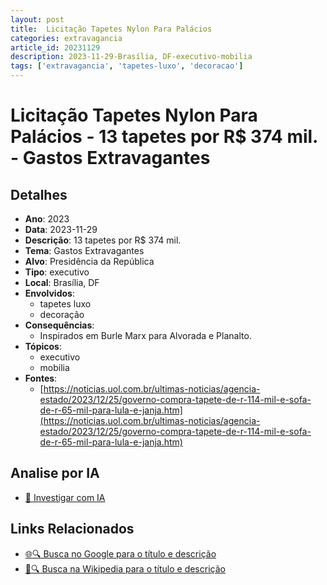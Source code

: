 ```yaml
---
layout: post
title:  Licitação Tapetes Nylon Para Palácios
categories: extravagancia
article_id: 20231129
description: 2023-11-29-Brasília, DF-executivo-mobilia
tags: ['extravagancia', 'tapetes-luxo', 'decoracao']
---
```


# Licitação Tapetes Nylon Para Palácios - 13 tapetes por R$ 374 mil. - Gastos Extravagantes

## Detalhes
- **Ano**: 2023
- **Data**: 2023-11-29
- **Descrição**: 13 tapetes por R$ 374 mil.
- **Tema**: Gastos Extravagantes
- **Alvo**: Presidência da República
- **Tipo**: executivo
- **Local**: Brasília, DF
- **Envolvidos**:
  - tapetes luxo
  - decoração
- **Consequências**:
  - Inspirados em Burle Marx para Alvorada e Planalto.
- **Tópicos**:
  - executivo
  - mobilia
- **Fontes**:
  - [https://noticias.uol.com.br/ultimas-noticias/agencia-estado/2023/12/25/governo-compra-tapete-de-r-114-mil-e-sofa-de-r-65-mil-para-lula-e-janja.htm](https://noticias.uol.com.br/ultimas-noticias/agencia-estado/2023/12/25/governo-compra-tapete-de-r-114-mil-e-sofa-de-r-65-mil-para-lula-e-janja.htm)

## Analise por IA
- [🤖 Investigar com IA](https://www.perplexity.ai/search?q=%22gastos%20estravagantes%20departamento%20p%C3%BAblico%20Brasil%22%20Licita%C3%A7%C3%A3o%20Tapetes%20Nylon%20Para%20Pal%C3%A1cios%2013%20tapetes%20por%20R%24%20374%20mil.%20Bras%C3%ADlia%2C%20DF%202023-11-29)

## Links Relacionados
- [🌐🔍 Busca no Google para o título e descrição](https://www.google.com/search?q=%22gastos%20estravagantes%20departamento%20p%C3%BAblico%20Brasil%22%20Licita%C3%A7%C3%A3o%20Tapetes%20Nylon%20Para%20Pal%C3%A1cios%2013%20tapetes%20por%20R%24%20374%20mil.%20Bras%C3%ADlia%2C%20DF%202023-11-29)
- [📖🔍 Busca na Wikipedia para o título e descrição](https://pt.wikipedia.org/w/index.php?search=%22gastos%20estravagantes%20departamento%20p%C3%BAblico%20Brasil%22%20Licita%C3%A7%C3%A3o%20Tapetes%20Nylon%20Para%20Pal%C3%A1cios%2013%20tapetes%20por%20R%24%20374%20mil.%20Bras%C3%ADlia%2C%20DF%202023-11-29)

